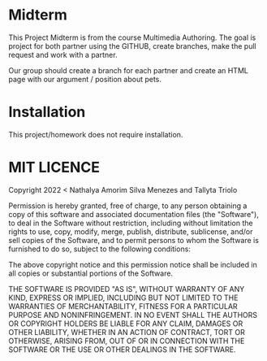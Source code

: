 # Midterm
This Project Midterm is from the course Multimedia Authoring. The goal is project for both partner using the GITHUB, create branches, make the pull request and work with a partner. 

Our group should create a branch for each partner and create an HTML page with our argument / position about pets. 

# Installation 
This project/homework does not require installation.

# MIT LICENCE

Copyright 2022 < Nathalya Amorim Silva Menezes and Tallyta Triolo

Permission is hereby granted, free of charge, to any person obtaining a copy of this software and associated documentation files (the "Software"), to deal in the Software without restriction, including without limitation the rights to use, copy, modify, merge, publish, distribute, sublicense, and/or sell copies of the Software, and to permit persons to whom the Software is furnished to do so, subject to the following conditions:

The above copyright notice and this permission notice shall be included in all copies or substantial portions of the Software.

THE SOFTWARE IS PROVIDED "AS IS", WITHOUT WARRANTY OF ANY KIND, EXPRESS OR IMPLIED, INCLUDING BUT NOT LIMITED TO THE WARRANTIES OF MERCHANTABILITY, FITNESS FOR A PARTICULAR PURPOSE AND NONINFRINGEMENT. IN NO EVENT SHALL THE AUTHORS OR COPYRIGHT HOLDERS BE LIABLE FOR ANY CLAIM, DAMAGES OR OTHER LIABILITY, WHETHER IN AN ACTION OF CONTRACT, TORT OR OTHERWISE, ARISING FROM, OUT OF OR IN CONNECTION WITH THE SOFTWARE OR THE USE OR OTHER DEALINGS IN THE SOFTWARE.
